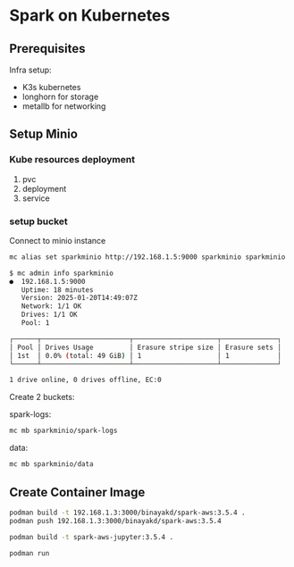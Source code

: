 # Spark on Kubernetes

## Prerequisites

Infra setup:
- K3s kubernetes
- longhorn for storage
- metallb for networking


## Setup Minio

### Kube resources deployment
1. pvc
2. deployment
3. service

### setup bucket

Connect to minio instance
```bash
mc alias set sparkminio http://192.168.1.5:9000 sparkminio sparkminio
```
``` bash
$ mc admin info sparkminio
●  192.168.1.5:9000
   Uptime: 18 minutes 
   Version: 2025-01-20T14:49:07Z
   Network: 1/1 OK 
   Drives: 1/1 OK 
   Pool: 1

┌──────┬──────────────────────┬─────────────────────┬──────────────┐
│ Pool │ Drives Usage         │ Erasure stripe size │ Erasure sets │
│ 1st  │ 0.0% (total: 49 GiB) │ 1                   │ 1            │
└──────┴──────────────────────┴─────────────────────┴──────────────┘

1 drive online, 0 drives offline, EC:0
```
Create 2 buckets:

spark-logs:
```bash
mc mb sparkminio/spark-logs
```

data:
```bash
mc mb sparkminio/data
```
## Create Container Image

```bash
podman build -t 192.168.1.3:3000/binayakd/spark-aws:3.5.4 .
podman push 192.168.1.3:3000/binayakd/spark-aws:3.5.4
```

```bash
podman build -t spark-aws-jupyter:3.5.4 .
```

```bash
podman run 